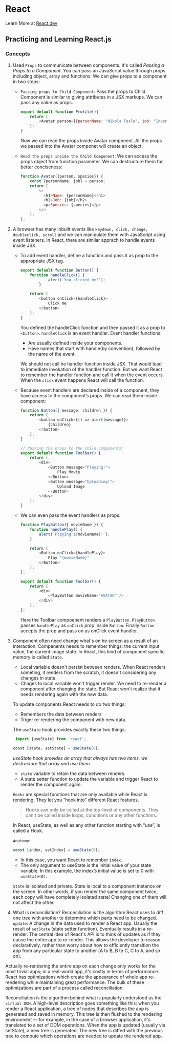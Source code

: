 # React 

Learn More at [React.dev](https://react.dev/)

## Practicing and Learning React.js

### Concepts

1. Used `Props` to communicate between components. It's called *Passing a Props to a Component*. You can pass an JavaScript value through props including object, array and functions. We can give props to a component in two steps:
    -  `Passing props to Child Component`: Pass the props to Child Component is similar to giving attributes in a JSX markups. We can pass any value as props.

        ```javascript
        export default function Profile(){
            return (
                <Avatar person={{personName: "Nikola Tesla", job: "Inventor"}} species="Superhuman" />
            );
        }
        ```
        Now we can read the props inside Avatar component. All the props we passed into the Avatar componet will create an object.
    - `Read the props inside the Child Component`: We can access the props object from function parameter. We can destructure them for better conciseness:
        ```javascript
        function Avatar({person, species}) {
            const {personName, job} = person;
            return (
                <>
                  <h1>Name: {personName}</h1>
                  <h2>Job: {job}</h2>
                  <p>Species: {species}</p>
                </>
            );
        };
        ```

2. A browser has many inbuilt events like `keydown, click, change, doubleclick, scroll` and we can manipulate them with JavaScript using event listeners. In React, there are similar apprach to handle events inside JSX.
    - To add event handler, define a function and pass it as prop to the appropriate JSX tag.
        ```javascript
        export default function Button() {
            function handleClick() {
                    alert('You clicked me!');
                }

            return (
                <button onClick={handleClick}>
                    Click me
                </button>
            );
        }

        ```

        You defined the handleClick function and then passed it as a prop to `<button>`.  `handleClick` is an event handler. Event handler functions:

         - Are usually defined inside your components.
         - Have names that start with handle(by convention), followed by the name of the event.

        We should not call he handler function inside JSX. That would lead to immediate invokation of the handler function. But we want React to remember the handler function and call it when the event occurs. When the `click` event happens React will call the function.

    - Because event handlers are declared inside of a component, they have access to the component’s props. We can read them inside component:

        ```javascript
        function Button({ message, children }) {
            return (
                <button onClick={() => alert(message)}>
                    {children}
                </button>
            );
        }

        // Passing the props to the child components:
        export default function Toolbar() {
            return (
                <div>
                    <Button message="Playing!">
                        Play Movie
                    </Button>
                    <Button message="Uploading!">
                        Upload Image
                    </Button>
                </div>
            );
        }

        ```
    - We can even pass the event handlers as props:
        ```javascript
        function PlayButton({ movieName }) {
            function handlePlay() {
                alert(`Playing ${movieName}!`);
            }

            return (
                <Button onClick={handlePlay}>
                    Play "{movieName}"
                </Button>
            );
        };

        export default function Toolbar() {
            return (
                <div>
                    <PlayButton movieName="AVATAR" />
                </div>
            );
        };

        ```
        Here the Toolbar compoenent renders a `PlayButton`. `PlayButton` passes `handlePlay` as `onClick` prop inside `Button`. Finally `Button` accepts the prop and pass on as onClick event handler.


3. Component often need change what's on he screen as a result of an interaction. Compenents needs to remember things: the current input value, the current image state. In React, this kind of component specific memory is called `State`.
    - Local variable doesn't persist between renders. When React renders someting, it renders from the scratch, it doesn't considering any changes in state.
    - Chages to local variable won't trigger render. We need to re-render a component after changing the state. But React won't realize that it needs rendering again with the new data.

    To update components React needs to do two things:
     - Remembers the data between renders
     - Triger re-rendering the component with new data.
    
   The `useState` hook provides exactly these two things:
   ```javascript
    import {useState} from 'react';

   const [state, setState] = useState(0);
    ```
    *useState hook provides an array that always has two items, we destructure that array and use them.*
     - `state` variable to retain the data between renders.
     - A state setter function to update the variable and trigger React to render the component again.
    
    `Hooks` are special functions that are only available while React is rendering. They let you “hook into” different React features.

    > Hooks can only be called at the top-level of components. They can't be called inside loops, conditions or any other functions.

   In React, useState, as well as any other function starting with “use”, is called a Hook.

    `Anatomy`:    
    ```javascript
    const [index, setIndex] = useState(0); 
    ```
      - In this case, you want React to remember `index`.
      - The only argument to useState is the initial value of your state variable. In this example, the index’s initial value is set to 0 with `useState(0)`.
     
    `State` is isolated and private. State is local to a component instance on the screen. In other words, if you render the same component twice, each copy will have completely isolated state! Changing one of them will not affect the other.

4. What is reconciliation?
Reconciliation is the algorithm React uses to diff one tree with another to determine which parts need to be changed.
`update`: A change in the data used to render a React app. Usually the result of `setState` (state setter function). Eventually results in a re-render.
The central idea of React's API is to think of updates as if they cause the entire app to re-render. This allows the developer to reason declaratively, rather than worry about how to efficiently transition the app from any particular state to another (A to B, B to C, C to A, and so on).

Actually re-rendering the entire app on each change only works for the most trivial apps; in a real-world app, it's costly in terms of performance. React has optimizations which create the appearance of whole app re-rendering while maintaining great performance. The bulk of these optimizations are part of a process called reconciliation.

Reconciliation is the algorithm behind what is popularly understood as the `virtual DOM`. A high-level description goes something like this: when you render a React application, a tree of nodes that describes the app is generated and saved in memory. This tree is then flushed to the rendering environment — for example, in the case of a browser application, it's translated to a set of DOM operations. When the app is updated (usually via setState), a new tree is generated. The new tree is diffed with the previous tree to compute which operations are needed to update the rendered app.
